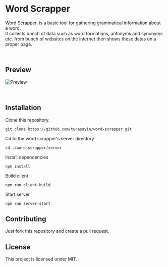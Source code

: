 # Word Scrapper

Word Scrapper, is a basic tool for gathering grammatical information about a word. <br> It collects bunch of data such as word formations, antonyms and synonyms etc. from bunch of websites on the internet then shows these datas on a proper page.

<br>

## Preview

![Preview](https://i.imgur.com/UZ3kGz4.png)

<br>

## Installation

Clone this repository.

```
git clone https://github.com/tunasayin/word-scrapper.git
```

Cd to the word scrapper's server directory

```
cd ./word-scrapper/server
```

Install dependencies

```
npm install
```

Build client

```
npm run client-build
```

Start server

```
npm run server-start
```

## Contributing

Just fork this repository and create a pull request.

## License

This project is licensed under MIT.
